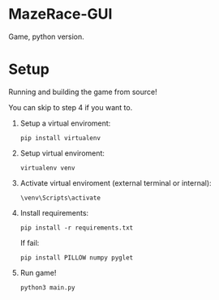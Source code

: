 # MazeRace-GUI

Game, python version.


# Setup

Running and building the game from source!

You can skip to step 4 if you want to.

1. Setup a virtual enviroment:

    `pip install virtualenv`

2. Setup virtual enviroment:

    `virtualenv venv`

3. Activate virtual enviroment (external terminal or internal):

    `\venv\Scripts\activate`

4. Install requirements:

    `pip install -r requirements.txt`
    
    If fail:

    `pip install PILLOW numpy pyglet`

5. Run game!

    `python3 main.py`
    